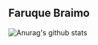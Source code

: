 
## Faruque Braimo
![Anurag's github stats](https://github-readme-stats.vercel.app/api?username=FaruqueBraimo&hide=["stars"])
